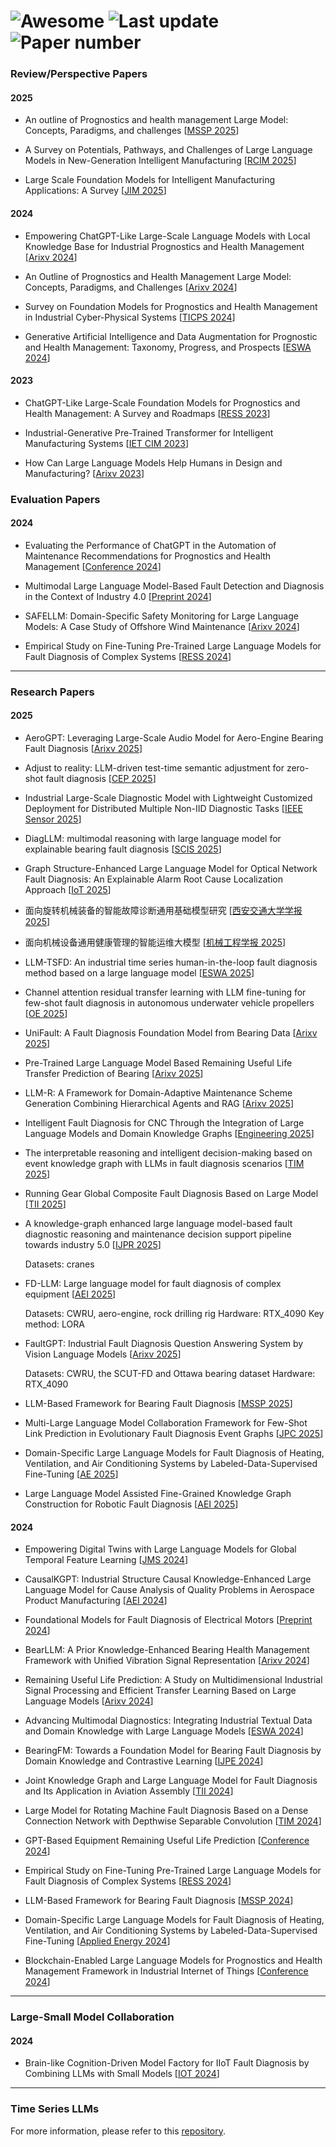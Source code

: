 # ![Awesome](https://img.shields.io/badge/Awesome-Yes-brightgreen)  ![Last update](https://img.shields.io/badge/Last%20update-2025628-blue)  ![Paper number](https://img.shields.io/badge/Paper%20Number-43-orange)

### Review/Perspective Papers

#### 2025

* An outline of Prognostics and health management Large Model: Concepts, Paradigms, and challenges    \[[MSSP 2025](https://www.sciencedirect.com/science/article/abs/pii/S088832702500384X)]

* A Survey on Potentials, Pathways, and Challenges of Large Language Models in New-Generation Intelligent Manufacturing    \[[RCIM 2025](https://www.sciencedirect.com/science/article/pii/S0736584524001704)]

* Large Scale Foundation Models for Intelligent Manufacturing Applications: A Survey    \[[JIM 2025](https://link.springer.com/article/10.1007/s10845-024-02536-7)]

#### 2024

* Empowering ChatGPT-Like Large-Scale Language Models with Local Knowledge Base for Industrial Prognostics and Health Management    \[[Arixv 2024](https://arxiv.org/abs/2312.14945)]

* An Outline of Prognostics and Health Management Large Model: Concepts, Paradigms, and Challenges    \[[Arixv 2024](https://arxiv.org/abs/2407.03374)]

* Survey on Foundation Models for Prognostics and Health Management in Industrial Cyber-Physical Systems    \[[TICPS 2024](https://ieeexplore.ieee.org/abstract/document/10592003)]

* Generative Artificial Intelligence and Data Augmentation for Prognostic and Health Management: Taxonomy, Progress, and Prospects    \[[ESWA 2024](https://www.sciencedirect.com/science/article/pii/S0957417424013782)]

#### 2023

* ChatGPT-Like Large-Scale Foundation Models for Prognostics and Health Management: A Survey and Roadmaps    \[[RESS 2023](https://www.sciencedirect.com/science/article/abs/pii/S0951832023007640)]

* Industrial-Generative Pre-Trained Transformer for Intelligent Manufacturing Systems    \[[IET CIM 2023](https://ietresearch.onlinelibrary.wiley.com/doi/full/10.1049/cim2.12078)]

* How Can Large Language Models Help Humans in Design and Manufacturing?   \[[Arixv 2023](https://arxiv.org/abs/2307.14377)]

### Evaluation Papers

#### 2024

* Evaluating the Performance of ChatGPT in the Automation of Maintenance Recommendations for Prognostics and Health Management    \[[Conference 2024](http://papers.phmsociety.org/index.php/phmconf/article/view/3487)]

* Multimodal Large Language Model-Based Fault Detection and Diagnosis in the Context of Industry 4.0    \[[Preprint 2024](https://www.preprints.org/manuscript/202411.1036/v1)]

* SAFELLM: Domain-Specific Safety Monitoring for Large Language Models: A Case Study of Offshore Wind Maintenance    \[[Arixv 2024](https://arxiv.org/abs/2410.10852)]

* Empirical Study on Fine-Tuning Pre-Trained Large Language Models for Fault Diagnosis of Complex Systems    \[[RESS 2024](https://www.sciencedirect.com/science/article/pii/S095183202400454X)]

---

### Research Papers

#### 2025

* AeroGPT: Leveraging Large-Scale Audio Model for  Aero-Engine Bearing Fault Diagnosis    \[[Arixv 2025](https://arxiv.org/pdf/2506.16225)]

* Adjust to reality: LLM-driven test-time semantic adjustment for zero-shot fault diagnosis    \[[CEP 2025](https://www.sciencedirect.com/science/article/pii/S0967066125001698?fr=RR-2&ref=pdf_download&rr=94feb61a48b9dbbe#aep-article-footnote-id1)]

* Industrial Large-Scale Diagnostic Model with  Lightweight Customized Deployment for  Distributed Multiple Non-IID Diagnostic Tasks    \[[IEEE Sensor 2025](https://ieeexplore.ieee.org/abstract/document/11023071)]

* DiagLLM: multimodal reasoning with large language model for explainable bearing fault diagnosis    \[[SCIS 2025](https://link.springer.com/article/10.1007/s11432-024-4333-7)]

* Graph Structure-Enhanced Large Language Model for Optical Network Fault Diagnosis: An Explainable  Alarm Root Cause Localization Approach    \[[IoT 2025](https://ieeexplore.ieee.org/abstract/document/11012654)]

* 面向旋转机械装备的智能故障诊断通用基础模型研究    \[[西安交通大学学报 2025](https://kns.cnki.net/kcms2/article/abstract?v=HgkNOCd8VPhwifSKiyZY9RqgughynM-nYDrjgDU8zVrFe1PAWyHtcNnvGhaMUJGtBBEJ79fQRrCck2GhUIY52TdIKDkscfx2Fw2daoDHJgx-TmXleWBsTuy2dLMN-_Tlqfi9-qvKpTQ=&uniplatform=NZKPT&language=CHS)]

* 面向机械设备通用健康管理的智能运维大模型    \[[机械工程学报 2025](https://kns.cnki.net/kcms2/article/abstract?v=HgkNOCd8VPhU8iP_26CSlKDnvoTETOCUaZTWIULG7GFtUW26GtbuUBlkgJtzjrIVljRaTfZiWK9wcLEUIgNjT2osPup_DTc66zdT9hIMu_Cblle9GRG3348qhIshVZj2F9mLUYXbiiWF6jzmdvB-xqHjL6TDGPUltw9gbgv_Z9w6ZOlBsPIBxQ==&uniplatform=NZKPT&language=CHS)]

* LLM-TSFD: An industrial time series human-in-the-loop fault diagnosis method based on a large language model    \[[ESWA 2025](https://www.sciencedirect.com/science/article/abs/pii/S0957417424027283)]

* Channel attention residual transfer learning with LLM fine-tuning for few-shot fault diagnosis in autonomous underwater vehicle propellers    \[[OE 2025](https://www.sciencedirect.com/science/article/abs/pii/S0029801825009503)]

* UniFault: A Fault Diagnosis Foundation Model from Bearing Data    \[[Arixv 2025](https://arxiv.org/abs/2504.01373)]

* Pre-Trained Large Language Model Based Remaining Useful Life Transfer Prediction of Bearing    \[[Arixv 2025](https://arxiv.org/abs/2501.07191)]

* LLM-R: A Framework for Domain-Adaptive Maintenance Scheme Generation Combining Hierarchical Agents and RAG    \[[Arixv 2025](https://arxiv.org/abs/2411.04476)]

* Intelligent Fault Diagnosis for CNC Through the Integration of Large Language Models and Domain Knowledge Graphs    \[[Engineering 2025](https://www.sciencedirect.com/science/article/pii/S2095809925001948?via%3Dihub)]

* The interpretable reasoning and intelligent decision-making based on event knowledge graph with LLMs in fault diagnosis scenarios    \[[TIM 2025](https://ieeexplore.ieee.org/abstract/document/10925425)]

* Running Gear Global Composite Fault Diagnosis Based on Large Model    \[[TII 2025](https://ieeexplore.ieee.org/abstract/document/10905034)]

* A knowledge-graph enhanced large language model-based fault diagnostic reasoning and maintenance decision support pipeline towards industry 5.0    \[[IJPR 2025](https://www.tandfonline.com/doi/epdf/10.1080/00207543.2025.2472298?needAccess=true)]

  Datasets: cranes

* FD-LLM: Large language model for fault diagnosis of complex equipment    \[[AEI 2025](https://www.sciencedirect.com/science/article/abs/pii/S1474034625001016)]

  Datasets: CWRU, aero-engine, rock drilling rig
  Hardware: RTX\_4090
  Key method: LORA

* FaultGPT: Industrial Fault Diagnosis Question Answering System by Vision Language Models    \[[Arixv 2025](https://arxiv.org/abs/2502.15481)]

  Datasets: CWRU, the SCUT-FD and Ottawa bearing dataset
  Hardware: RTX\_4090

* LLM-Based Framework for Bearing Fault Diagnosis    \[[MSSP 2025](https://www.sciencedirect.com/science/article/pii/S0888327024010252)]

* Multi-Large Language Model Collaboration Framework for Few-Shot Link Prediction in Evolutionary Fault Diagnosis Event Graphs    \[[JPC 2025](https://www.sciencedirect.com/science/article/pii/S0959152424001823)]

* Domain-Specific Large Language Models for Fault Diagnosis of Heating, Ventilation, and Air Conditioning Systems by Labeled-Data-Supervised Fine-Tuning    \[[AE 2025](https://www.sciencedirect.com/science/article/pii/S0306261924017616)]

* Large Language Model Assisted Fine-Grained Knowledge Graph Construction for Robotic Fault Diagnosis    \[[AEI 2025](https://www.sciencedirect.com/science/article/pii/S1474034625000278)]

#### 2024

* Empowering Digital Twins with Large Language Models for Global Temporal Feature Learning    \[[JMS 2024](https://www.sciencedirect.com/science/article/pii/S0278612524000372)]

* CausalKGPT: Industrial Structure Causal Knowledge-Enhanced Large Language Model for Cause Analysis of Quality Problems in Aerospace Product Manufacturing    \[[AEI 2024](https://www.sciencedirect.com/science/article/pii/S1474034623004615)]

* Foundational Models for Fault Diagnosis of Electrical Motors    \[[Preprint 2024](https://ieeexplore.ieee.org/abstract/document/10404206)]

* BearLLM: A Prior Knowledge-Enhanced Bearing Health Management Framework with Unified Vibration Signal Representation    \[[Arixv 2024](https://arxiv.org/abs/2408.11281)]

* Remaining Useful Life Prediction: A Study on Multidimensional Industrial Signal Processing and Efficient Transfer Learning Based on Large Language Models    \[[Arixv 2024](https://arxiv.org/abs/2410.03134)]

* Advancing Multimodal Diagnostics: Integrating Industrial Textual Data and Domain Knowledge with Large Language Models    \[[ESWA 2024](https://www.sciencedirect.com/science/article/abs/pii/S0957417424014702)]

* BearingFM: Towards a Foundation Model for Bearing Fault Diagnosis by Domain Knowledge and Contrastive Learning    \[[IJPE 2024](https://www.sciencedirect.com/science/article/abs/pii/S0925527324001762)]

* Joint Knowledge Graph and Large Language Model for Fault Diagnosis and Its Application in Aviation Assembly    \[[TII 2024](https://ieeexplore.ieee.org/abstract/document/10463190)]

* Large Model for Rotating Machine Fault Diagnosis Based on a Dense Connection Network with Depthwise Separable Convolution    \[[TIM 2024](https://ieeexplore.ieee.org/abstract/document/10520331)]

* GPT-Based Equipment Remaining Useful Life Prediction    \[[Conference 2024](https://dl.acm.org/doi/abs/10.1145/3674399.3674456)]

* Empirical Study on Fine-Tuning Pre-Trained Large Language Models for Fault Diagnosis of Complex Systems    \[[RESS 2024](https://www.sciencedirect.com/science/article/abs/pii/S095183202400454X)]

* LLM-Based Framework for Bearing Fault Diagnosis    \[[MSSP 2024](https://www.sciencedirect.com/science/article/abs/pii/S0888327024010252)]

* Domain-Specific Large Language Models for Fault Diagnosis of Heating, Ventilation, and Air Conditioning Systems by Labeled-Data-Supervised Fine-Tuning    \[[Applied Energy 2024](https://www.sciencedirect.com/science/article/pii/S0306261924017616)]

* Blockchain-Enabled Large Language Models for Prognostics and Health Management Framework in Industrial Internet of Things    \[[Conference 2024](https://scholar.google.com/scholar?cluster=7788854020561114751&hl=zh-CN&as_sdt=0,5)]

---

### Large-Small Model Collaboration

#### 2024

* Brain-like Cognition-Driven Model Factory for IIoT Fault Diagnosis by Combining LLMs with Small Models    \[[IOT 2024](https://ieeexplore.ieee.org/abstract/document/10758839)]

---

### Time Series LLMs

For more information, please refer to this [repository](https://github.com/qingsongedu/Awesome-TimeSeries-SpatioTemporal-LM-LLM).

